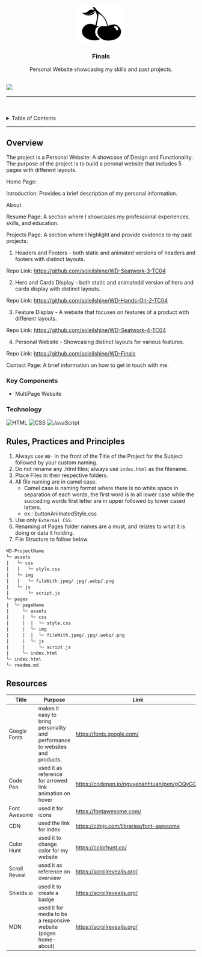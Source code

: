 <a name="readme-top">

<br/>

<br />
<div align="center">
  <a href="https://github.com/soleilshane/">
  <!-- TODO: If you want to add logo or banner you can add it here -->
    <img src="./assets/img/cherry-logo.png" alt="Nyebe" width="130" height="100">
  </a>
<!-- TODO: Change Title to the name of the title of your Project -->
  <h3 align="center">Finals</h3>
</div>
<!-- TODO: Make a short description -->
<div align="center">
  Personal Website showcasing my skills and past projects.
</div>

<br />

<!-- TODO: Change the zyx-0314 into your github username  -->
<!-- TODO: Change the WD-Template-Project into the same name of your folder -->
![](https://visit-counter.vercel.app/counter.png?page=zyx-0314/WD-Template-Project)

---

<br />
<br />

<!-- TODO: If you want to add more layers for your readme -->
<details>
  <summary>Table of Contents</summary>
  <ol>
    <li>
      <a href="#overview">Overview</a>
      <ol>
        <li>
          <a href="#key-components">Key Components</a>
        </li>
        <li>
          <a href="#technology">Technology</a>
        </li>
      </ol>
    </li>
    <li>
      <a href="#rule,-practices-and-principles">Rules, Practices and Principles</a>
    </li>
    <li>
      <a href="#resources">Resources</a>
    </li>
  </ol>
</details>

---

## Overview

<!-- TODO: To be changed -->
<!-- The following are just sample -->

The project is a Personal Website: A showcase of Design and Functionality. 
The purpose of the project is to build a peronal website that includes 5 pages with different layouts.

Home Page:

Introduction: Provides a brief description of my personal information.

About

Resume Page: A section where I showcases my professional experiences, skills, and education.

Projects Page: A section where I highlight and provide evidence to my past projects:

1. Headers and Footers - both static and animated versions of headers and footers with distinct layouts.

Repo Link: https://github.com/soleilshine/WD-Seatwork-3-TC04

2. Hero and Cards Display - both static and animatedd version of hero and cards display with distinct layouts.

Repo Link: https://github.com/soleilshine/WD-Hands-On-2-TC04

3. Feature Display - A website that focuses on features of a product with different layouts.

Repo Link: https://github.com/soleilshine/WD-Seatwork-4-TC04

4. Personal Website - Showcasing distinct layouts for various features.

Repo Link: https://github.com/soleilshine/WD-Finals

Contact Page: A brief information on how to get in touch with me.

### Key Components
<!-- TODO: List of Key Components -->
<!-- The following are just sample -->
- MultiPage Website

### Technology
<!-- TODO: List of Technology Used -->
![HTML](https://img.shields.io/badge/HTML-E34F26?style=for-the-badge&logo=html5&logoColor=white)
![CSS](https://img.shields.io/badge/CSS-1572B6?style=for-the-badge&logo=css3&logoColor=white)
![JavaScript](https://img.shields.io/badge/JavaScript-F7DF1E?style=for-the-badge&logo=javascript&logoColor=white)

## Rules, Practices and Principles
1. Always use `WD-` in the front of the Title of the Project for the Subject followed by your custom naming.
2. Do not rename any .html files; always use `index.html` as the filename.
3. Place Files in their respective folders.
4. All file naming are in camel case.
   - Camel case is naming format where there is no white space in separation of each words, the first word is in all lower case while the succeding words first letter are in upper followed by lower cased letters.
   - ex.: buttonAnimatedStyle.css
5. Use only `External CSS`.
6. Renaming of Pages folder names are a must, and relates to what it is doing or data it holding.
7. File Structure to follow below.

```
WD-ProjectName
└─ assets
|   └─ css
|   |   └─ style.css
|   └─ img
|   |   └─ fileWith.jpeg/.jpg/.webp/.png
|   └─ js
|       └─ script.js
└─ pages
|  └─ pageName
|     └─ assets
|     |  └─ css
|     |  |  └─ style.css
|     |  └─ img
|     |  |  └─ fileWith.jpeg/.jpg/.webp/.png
|     |  └─ js
|     |     └─ script.js
|     └─ index.html
└─ index.html
└─ readme.md
```

## Resources

<!-- TODO: Add References -->
| Title | Purpose | Link |
|-|-|-|
| Google Fonts | makes it easy to bring personality and performance to websites and products. | https://fonts.google.com/ |
| Code Pen | used it as reference for arrowed link animation on hover  | https://codepen.io/nguyenanhtuan/pen/gOQyGQb |
| Font Awesome | used it for icons  | https://fontawesome.com/ |
| CDN | used the link for index  | https://cdnjs.com/libraries/font-awesome |
| Color Hunt | used it to change color for my website  | https://colorhunt.co/ |
| Scroll Reveal | used it as reference on overview  | https://scrollrevealjs.org/ |
| Shields.io | used it to create a badge  | https://scrollrevealjs.org/ |
| MDN | used it for media to be a responsive website (pages home-about)  | https://scrollrevealjs.org/ |



